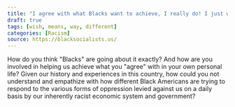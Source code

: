 ```yaml
---
title: "I agree with what Blacks want to achieve, I really do! I just wish they went about it differently."
draft: true
tags: [wish, means, way, different]
categories: [Racism]
source: https://blacksocialists.us/
---
```


How do you think "Blacks" are going about it exactly? And how are you involved in helping us achieve what you "agree" with in your own personal life? Given our history and experiences in this country, how could you not understand and empathize with how different Black Americans are trying to respond to the various forms of oppression levied against us on a daily basis by our inherently racist economic system and government?

